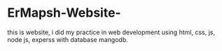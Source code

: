 # ErMapsh-Website-

this is website, i did my practice in web development using html, css, js, node js, experss with database mangodb.
